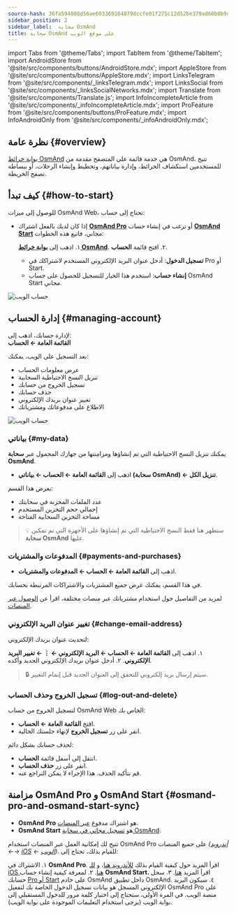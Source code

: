 ```yaml
---
source-hash: 36fa594008d56ae693369164879dccfe01f275c12d52be379ad60b0b9c264d67
sidebar_position: 2
sidebar_label:  سحابة OsmAnd
title: سحابة OsmAnd على موقع الويب
---
```

import Tabs from '@theme/Tabs';
import TabItem from '@theme/TabItem';
import AndroidStore from '@site/src/components/buttons/AndroidStore.mdx';
import AppleStore from '@site/src/components/buttons/AppleStore.mdx';
import LinksTelegram from '@site/src/components/_linksTelegram.mdx';
import LinksSocial from '@site/src/components/_linksSocialNetworks.mdx';
import Translate from '@site/src/components/Translate.js';
import InfoIncompleteArticle from '@site/src/components/_infoIncompleteArticle.mdx';
import ProFeature from '@site/src/components/buttons/ProFeature.mdx';
import InfoAndroidOnly from '@site/src/components/_infoAndroidOnly.mdx';


<InfoIncompleteArticle/>

## نظرة عامة {#overview}

[بوابة خرائط OsmAnd](https://osmand.net/map) هي خدمة قائمة على المتصفح مقدمة من OsmAnd، تتيح للمستخدمين استكشاف الخرائط، وإدارة بياناتهم، وتخطيط وإنشاء الرحلات، أو ببساطة تصفح الخريطة.



## كيف تبدأ {#how-to-start}

للوصول إلى ميزات OsmAnd Web، تحتاج إلى حساب:

- إذا كان لديك بالفعل اشتراك [**OsmAnd Pro**](../personal/osmand-cloud.md#login) أو ترغب في إنشاء حساب [**OsmAnd Start**](../personal/osmand-cloud.md#osmand-start) مجاني، فاتبع هذه الخطوات:

  ١. اذهب إلى [**بوابة خرائط OsmAnd**](https://osmand.net/map).
  ٢. افتح قائمة **الحساب**.
     - **تسجيل الدخول**: أدخل عنوان البريد الإلكتروني المستخدم لاشتراكك في Pro أو Start.
     - **إنشاء حساب**: استخدم هذا الخيار للتسجيل للحصول على حساب OsmAnd Start مجاني.

![حساب الويب](@site/static/img/web/web_account.png)

## إدارة الحساب {#managing-account}

لإدارة حسابك، اذهب إلى:  
**القائمة العامة ← الحساب**

بعد التسجيل على الويب، يمكنك:

- عرض معلومات الحساب
- تنزيل النسخ الاحتياطية السحابية
- تسجيل الخروج من حسابك
- حذف حسابك
- تغيير عنوان بريدك الإلكتروني
- الاطلاع على مدفوعاتك ومشترياتك

![حساب الويب](@site/static/img/web/web_account_2.png)

### بياناتي {#my-data}

يمكنك تنزيل النسخ الاحتياطية التي تم إنشاؤها ومزامنتها من جهازك المحمول عبر **سحابة OsmAnd**.

- اذهب إلى **القائمة العامة ← الحساب ← بياناتي (سحابة OsmAnd) ← تنزيل الكل**.

يعرض هذا القسم:

- عدد الملفات المخزنة في سحابتك
- إجمالي حجم التخزين المستخدم
- مساحة التخزين السحابية المتاحة

> 💡 ستظهر هنا فقط النسخ الاحتياطية التي تم إنشاؤها على الأجهزة التي تم تمكين **سحابة OsmAnd** عليها.

### المدفوعات والمشتريات {#payments-and-purchases}

- اذهب إلى **القائمة العامة ← الحساب ← المدفوعات والمشتريات**.

في هذا القسم، يمكنك عرض جميع المشتريات والاشتراكات المرتبطة بحسابك.

لمزيد من التفاصيل حول استخدام مشترياتك عبر منصات مختلفة، اقرأ عن [الوصول عبر المنصات](../purchases/cross.md).

### تغيير عنوان البريد الإلكتروني {#change-email-address}

لتحديث عنوان بريدك الإلكتروني:

١. اذهب إلى **القائمة العامة ← الحساب ← البريد الإلكتروني ← ⋮ ← تغيير البريد الإلكتروني**.
٢. أدخل عنوان بريدك الإلكتروني الجديد وأكده.

> 🔒 سيتم إرسال بريد إلكتروني للتحقق إلى العنوان الجديد قبل إتمام التغيير.

### تسجيل الخروج وحذف الحساب {#log-out-and-delete}

لتسجيل الخروج من حساب OsmAnd Web الخاص بك:

- افتح **القائمة العامة ← الحساب**.
- انقر على زر **تسجيل الخروج** لإنهاء جلستك الحالية.

لحذف حسابك بشكل دائم:

- انتقل إلى أسفل قائمة **الحساب**.
- انقر على زر **حذف الحساب**.
- قم بتأكيد الحذف. هذا الإجراء لا يمكن التراجع عنه.


## مزامنة OsmAnd Pro و OsmAnd Start {#osmand-pro-and-osmand-start-sync}

- **OsmAnd Pro** هو اشتراك مدفوع [عبر المنصات](../troubleshooting/setup.md#initial-setup). 
- **OsmAnd Start** هو [تسجيل مجاني في سحابة OsmAnd](https://osmand.net/blog/start).

تتيح لك إمكانية العمل عبر المنصات استخدام OsmAnd Pro على جميع المنصات *([أندرويد](../purchases/android.md) ←→ [iOS](../purchases/ios.md) ← [الويب](https://www.osmand.net/map))*. للقيام بذلك، تحتاج إلى:

١. الاشتراك في **OsmAnd Pro**. اقرأ المزيد حول كيفية القيام بذلك [للأندرويد هنا](../purchases/android.md#how-to-buy)، و [للـ iOS هنا](../purchases/ios.md#how-to-buy).
٢. لمعرفة كيفية إنشاء حساب **OsmAnd Start**، اقرأ المزيد [هنا](https://osmand.net/blog/start#how-to-create-an-account).
٣. سجل حسابك [Pro أو Start](/docs/user/personal/osmand-cloud/#cross-platform) على خادم OsmAnd داخل تطبيق OsmAnd.
٤. سيكون البريد الإلكتروني المسجل هو بيانات تسجيل الدخول الخاصة بك لتفعيل OsmAnd Pro على منصة الويب. في المرة الأولى، ستحتاج إلى اختيار كلمة مرور للدخول المستقبلي إلى بوابة الويب (يرجى استخدام التعليمات الموجودة على بوابة الويب).


<!--

- Enter your *email* and *password* for [osmand.net/map](https://osmand.net/map/).

![View OsmAnd Web activation](@site/static/img/web/web_pro_activation.png)  

- Your data, such as tracks (OsmAnd Pro) and favorites(OsmAnd Pro and OsmAnd Start), will appear in the menu after you log in. They are available for display on the map. But you need [to sync this data](https://osmand.net/docs/user/personal/osmand-cloud#last-sync) from your devices.

![View OsmAnd Web data](@site/static/img/web/web_data.png)  

- To *DOWNLOAD BACKUP* from [OsmAnd Cloud](https://osmand.net/docs/user/personal/osmand-cloud), click the login field. On the login field you can see files info (total files number, total files size, cloud storage used) and account info (subscription type, start time and expire time of your subscription).

![View OsmAnd Web backup file](@site/static/img/web/web_backup_file.png)  

Choose needed files for downloading, `.zip` or `.osf` format of downloaded files and click *DOWNLOAD BACKUP* button:

![View OsmAnd Web backup file](@site/static/img/web/web_backup_file_1.png)  

There is also a button to *logout* of the account.  

- *LOGOUT*, *DELETE YOUR ACCOUNT* or *Change email* you find on the login field too. For opening *DELETE YOUR ACCOUNT* or *Change email* you need to click *Dangerous area*.

![View OsmAnd Web backup file](@site/static/img/web/web_backup_file_2.png)  


## Cloud data {#cloud-data}

[Tracks and Favorites](web-map.md#tracks).

## Map style {#map-style}

In this section of the menu, you can change the map style. You can read more about how to do this in the article [Vector Maps (Map Styles)](../map/vector-maps.md) for the OsmAnd app. The settings in the web version are no different.  
**Some examples:**

- Nautical map style

![OsmAnd Web Map Style](@site/static/img/web/web_map_style_nautical.png)

- Topo map style

![OsmAnd Web Favorites add](@site/static/img/web/web_map_style_topo.png)
-->